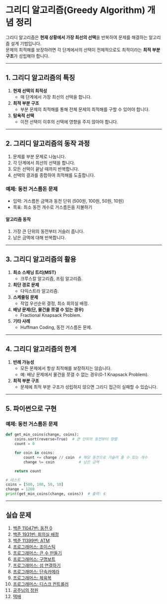 # 그리디 알고리즘(Greedy Algorithm) 개념 정리

그리디 알고리즘은 **현재 상황에서 가장 최선의 선택**을 반복하여 문제를 해결하는 알고리즘 설계 기법입니다.  
문제의 최적해를 보장하려면 각 단계에서의 선택이 전체적으로도 최적이라는 **최적 부분 구조**가 성립해야 합니다.

---

## 1. 그리디 알고리즘의 특징

1. **현재 선택의 최적성**
   - 매 단계에서 가장 최선의 선택을 합니다.
2. **최적 부분 구조**
   - 부분 문제의 최적해를 통해 전체 문제의 최적해를 구할 수 있어야 합니다.
3. **탐욕적 선택**
   - 이전 선택이 이후의 선택에 영향을 주지 않아야 합니다.

---

## 2. 그리디 알고리즘의 동작 과정

1. 문제를 부분 문제로 나눕니다.
2. 각 단계에서 최선의 선택을 합니다.
3. 모든 선택이 끝날 때까지 반복합니다.
4. 선택의 결과를 종합하여 최적해를 도출합니다.

### 예제: 동전 거스름돈 문제

- 입력: 거스름돈 금액과 동전 단위 (500원, 100원, 50원, 10원)
- 목표: 최소 동전 개수로 거스름돈을 지불하기

#### 알고리즘 동작
1. 가장 큰 단위의 동전부터 거슬러 줍니다.
2. 남은 금액에 대해 반복합니다.

---

## 3. 그리디 알고리즘의 활용

1. **최소 스패닝 트리(MST)**
   - 크루스칼 알고리즘, 프림 알고리즘.
2. **최단 경로 문제**
   - 다익스트라 알고리즘.
3. **스케줄링 문제**
   - 작업 우선순위 결정, 최소 회의실 배정.
4. **배낭 문제(단, 물건을 쪼갤 수 있는 경우)**
   - Fractional Knapsack Problem.
5. **기타 사례**
   - Huffman Coding, 동전 거스름돈 문제.

---

## 4. 그리디 알고리즘의 한계

1. **반례 가능성**
   - 모든 문제에서 항상 최적해를 보장하지는 않습니다.
   - 예: 배낭 문제에서 물건을 쪼갤 수 없는 경우(0-1 Knapsack Problem).
2. **최적 부분 구조**
   - 문제에 최적 부분 구조가 성립하지 않으면 그리디 접근이 실패할 수 있습니다.

---

## 5. 파이썬으로 구현

### 예제: 동전 거스름돈 문제

```python
def get_min_coins(change, coins):
    coins.sort(reverse=True)  # 큰 단위의 동전부터 정렬
    count = 0

    for coin in coins:
        count += change // coin  # 해당 동전으로 거슬러 줄 수 있는 개수
        change %= coin           # 남은 금액

    return count

# 테스트
coins = [500, 100, 50, 10]
change = 1260
print(get_min_coins(change, coins))  # 출력: 6
```

---

## 실습 문제

1. [백준 11047번: 동전 0](https://www.acmicpc.net/problem/11047)
2. [백준 1931번: 회의실 배정](https://www.acmicpc.net/problem/1931)
3. [백준 11399번: ATM](https://www.acmicpc.net/problem/11399)
4. [프로그래머스: 조이스틱](https://school.programmers.co.kr/learn/courses/30/lessons/42860)
5. [프로그래머스: 큰 수 만들기](https://school.programmers.co.kr/learn/courses/30/lessons/42883)
6. [프로그래머스: 구명보트](https://school.programmers.co.kr/learn/courses/30/lessons/42885)
7. [프로그래머스: 섬 연결하기](https://school.programmers.co.kr/learn/courses/30/lessons/42861)
8. [프로그래머스: 단속카메라](https://school.programmers.co.kr/learn/courses/30/lessons/42884)
9. [프로그래머스: 체육복](https://school.programmers.co.kr/learn/courses/30/lessons/42862)
10. [프로그래머스: 디스크 컨트롤러](https://school.programmers.co.kr/learn/courses/30/lessons/42627)
11. [공주님의 정원](https://www.acmicpc.net/problem/2457)
12. [택배](https://www.acmicpc.net/problem/8980)